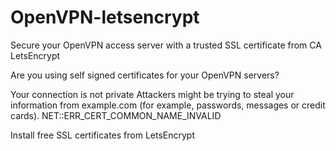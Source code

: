 # OpenVPN-letsencrypt
Secure your OpenVPN access server with a trusted SSL certificate from CA LetsEncrypt

Are you using self signed certificates for your OpenVPN servers?

Your connection is not private
Attackers might be trying to steal your information from example.com (for example, passwords, messages or credit cards). NET::ERR_CERT_COMMON_NAME_INVALID

Install free SSL certificates from LetsEncrypt
